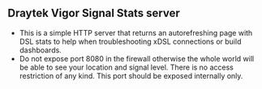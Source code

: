 ## Draytek Vigor Signal Stats server

- This is a simple HTTP server that returns an autorefreshing page with DSL stats to help when troubleshooting xDSL connections or build dashboards.
- Do not expose port 8080 in the firewall otherwise the whole world will be able to see your location and signal level. There is no access restriction of any kind. This port should be exposed internally only.
